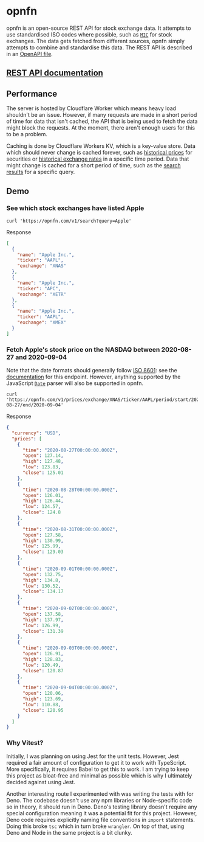 # opnfn

opnfn is an open-source REST API for stock exchange data. It attempts to use standardised ISO codes where possible, such as [`MIC`](https://www.iso20022.org/market-identifier-codes) for stock exchanges. The data gets fetched from different sources, opnfn simply attempts to combine and standardise this data. The REST API is described in an [OpenAPI file](/openapi.yml).

## [REST API documentation](https://opnfn.com)

## Performance

The server is hosted by Cloudflare Worker which means heavy load shouldn't be an issue. However, if many requests are made in a short period of time for data that isn't cached, the API that is being used to fetch the data might block the requests. At the moment, there aren't enough users for this to be a problem.

Caching is done by Cloudflare Workers KV, which is a key-value store. Data which should never change is cached forever, such as [historical prices](src/routes/securities.ts#L116) for securities or [historical exchange rates](src/routes/fx.ts#L83) in a specific time period. Data that might change is cached for a short period of time, such as the [search results](src/routes/search.ts#L55) for a specific query.

## Demo

### See which stock exchanges have listed Apple

```shell
curl 'https://opnfn.com/v1/search?query=Apple'
```

Response
```json
[
  {
    "name": "Apple Inc.",
    "ticker": "AAPL",
    "exchange": "XNAS"
  },
  {
    "name": "Apple Inc.",
    "ticker": "APC",
    "exchange": "XETR"
  },
  {
    "name": "Apple Inc.",
    "ticker": "AAPL",
    "exchange": "XMEX"
  }
]
```

### Fetch Apple's stock price on the NASDAQ between 2020-08-27 and 2020-09-04

Note that the date formats should generally follow [ISO 8601](https://en.wikipedia.org/wiki/ISO_8601): see the [documentation](https://opnfn.readme.io/reference/get_prices-exchange-mic-ticker-ticker-period-start-start-end-end) for this endpoint. However, anything supported by the JavaScript [`Date`](https://developer.mozilla.org/en-US/docs/Web/JavaScript/Reference/Global_Objects/Date/parse) parser will also be supported in opnfn.

```shell
curl 'https://opnfn.com/v1/prices/exchange/XNAS/ticker/AAPL/period/start/2020-08-27/end/2020-09-04'
```

Response
```json
{
  "currency": "USD",
  "prices": [
    {
      "time": "2020-08-27T00:00:00.000Z",
      "open": 127.14,
      "high": 127.48,
      "low": 123.83,
      "close": 125.01
    },
    {
      "time": "2020-08-28T00:00:00.000Z",
      "open": 126.01,
      "high": 126.44,
      "low": 124.57,
      "close": 124.8
    },
    {
      "time": "2020-08-31T00:00:00.000Z",
      "open": 127.58,
      "high": 130.99,
      "low": 125.99,
      "close": 129.03
    },
    {
      "time": "2020-09-01T00:00:00.000Z",
      "open": 132.75,
      "high": 134.8,
      "low": 130.52,
      "close": 134.17
    },
    {
      "time": "2020-09-02T00:00:00.000Z",
      "open": 137.58,
      "high": 137.97,
      "low": 126.99,
      "close": 131.39
    },
    {
      "time": "2020-09-03T00:00:00.000Z",
      "open": 126.91,
      "high": 128.83,
      "low": 120.49,
      "close": 120.87
    },
    {
      "time": "2020-09-04T00:00:00.000Z",
      "open": 120.06,
      "high": 123.69,
      "low": 110.88,
      "close": 120.95
    }
  ]
}
```

### Why Vitest?

Initially, I was planning on using Jest for the unit tests. However, Jest required a fair amount of configuration to get it to work with TypeScript. More specifically, it requires Babel to get this to work. I am trying to keep this project as bloat-free and minimal as possible which is why I ultimately decided against using Jest. 

Another interesting route I experimented with was writing the tests with for Deno. The codebase doesn't use any npm libraries or Node-specific code so in theory, it should run in Deno. Deno's testing library doesn't require any special configuration meaning it was a potential fit for this project. However, Deno code requires explicitly naming file conventions in `import` statements. Doing this broke `tsc` which in turn broke `wrangler`. On top of that, using Deno and Node in the same project is a bit clunky. 


